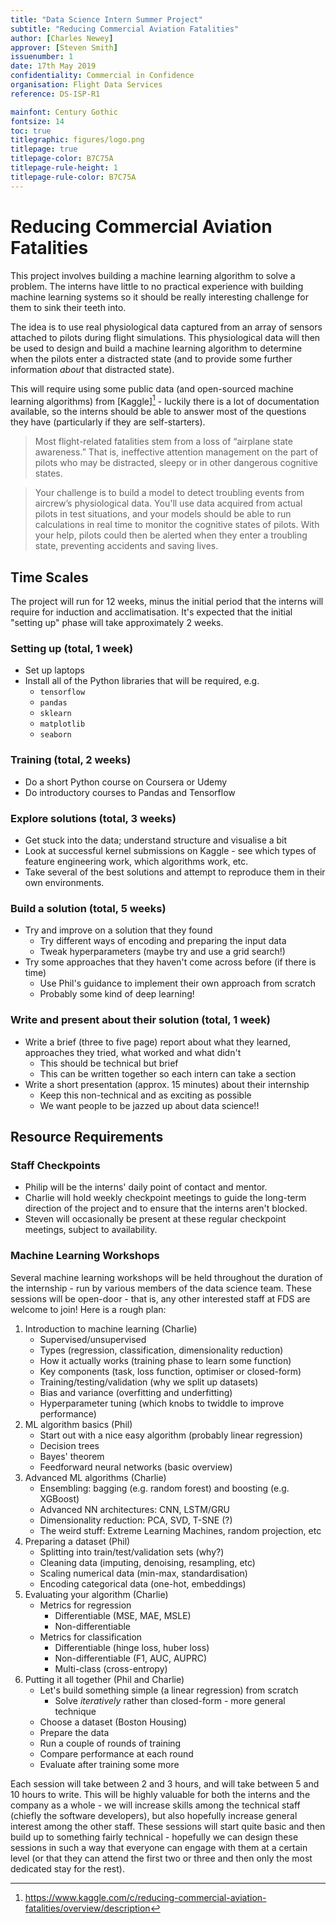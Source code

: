 ```yaml
---
title: "Data Science Intern Summer Project"
subtitle: "Reducing Commercial Aviation Fatalities"
author: [Charles Newey]
approver: [Steven Smith]
issuenumber: 1
date: 17th May 2019
confidentiality: Commercial in Confidence
organisation: Flight Data Services
reference: DS-ISP-R1

mainfont: Century Gothic
fontsize: 14
toc: true
titlegraphic: figures/logo.png
titlepage: true
titlepage-color: B7C75A
titlepage-rule-height: 1
titlepage-rule-color: B7C75A
---
```


# Reducing Commercial Aviation Fatalities

This project involves building a machine learning algorithm to solve a problem.
The interns have little to no practical experience with building machine
learning systems so it should be really interesting challenge for them to sink
their teeth into.

The idea is to use real physiological data captured from an array of sensors
attached to pilots during flight simulations. This physiological data will then
be used to design and build a machine learning algorithm to determine when the
pilots enter a distracted state (and to provide some further information
*about* that distracted state).

This will require using some public data (and open-sourced machine learning
algorithms) from [Kaggle][^1] - luckily there is a lot of documentation
available, so the interns should be able to answer most of the questions they
have (particularly if they are self-starters).

[^1]: https://www.kaggle.com/c/reducing-commercial-aviation-fatalities/overview/description


> Most flight-related fatalities stem from a loss of “airplane state
> awareness.” That is, ineffective attention management on the part of pilots
> who may be distracted, sleepy or in other dangerous cognitive states.

> Your challenge is to build a model to detect troubling events from aircrew’s
> physiological data. You'll use data acquired from actual pilots in test
> situations, and your models should be able to run calculations in real time
> to monitor the cognitive states of pilots. With your help, pilots could then
> be alerted when they enter a troubling state, preventing accidents and saving
> lives.


## Time Scales

The project will run for 12 weeks, minus the initial period that the interns
will require for induction and acclimatisation. It's expected that the initial
"setting up" phase will take approximately 2 weeks.

### Setting up (total, 1 week)

* Set up laptops
* Install all of the Python libraries that will be required, e.g.
    * `tensorflow`
    * `pandas`
    * `sklearn`
    * `matplotlib`
    * `seaborn`


### Training (total, 2 weeks)

* Do a short Python course on Coursera or Udemy
* Do introductory courses to Pandas and Tensorflow


### Explore solutions (total, 3 weeks)

* Get stuck into the data; understand structure and visualise a bit
* Look at successful kernel submissions on Kaggle - see which types of feature
  engineering work, which algorithms work, etc.
* Take several of the best solutions and attempt to reproduce them in their own
  environments.


### Build a solution (total, 5 weeks)

* Try and improve on a solution that they found
    * Try different ways of encoding and preparing the input data
    * Tweak hyperparameters (maybe try and use a grid search!)
* Try some approaches that they haven't come across before (if there is time)
    * Use Phil's guidance to implement their own approach from scratch
    * Probably some kind of deep learning!


### Write and present about their solution (total, 1 week)

* Write a brief (three to five page) report about what they learned, approaches
  they tried, what worked and what didn't
    * This should be technical but brief
    * This can be written together so each intern can take a section
* Write a short presentation (approx. 15 minutes) about their internship
    * Keep this non-technical and as exciting as possible
    * We want people to be jazzed up about data science!!


## Resource Requirements

### Staff Checkpoints

* Philip will be the interns' daily point of contact and mentor.
* Charlie will hold weekly checkpoint meetings to guide the long-term direction
  of the project and to ensure that the interns aren't blocked.
* Steven will occasionally be present at these regular checkpoint meetings,
  subject to availability.


### Machine Learning Workshops

Several machine learning workshops will be held throughout the duration of
  the internship - run by various members of the data science team. These
  sessions will be open-door - that is, any other interested staff at FDS are
  welcome to join! Here is a rough plan:

1. Introduction to machine learning (Charlie)
    * Supervised/unsupervised
    * Types (regression, classification, dimensionality reduction)
    * How it actually works (training phase to learn some function)
    * Key components (task, loss function, optimiser or closed-form)
    * Training/testing/validation (why we split up datasets)
    * Bias and variance (overfitting and underfitting)
    * Hyperparameter tuning (which knobs to twiddle to improve performance)
2. ML algorithm basics (Phil)
    * Start out with a nice easy algorithm (probably linear regression)
    * Decision trees
    * Bayes' theorem
    * Feedforward neural networks (basic overview)
3. Advanced ML algorithms (Charlie)
    * Ensembling: bagging (e.g. random forest) and boosting (e.g. XGBoost)
    * Advanced NN architectures: CNN, LSTM/GRU
    * Dimensionality reduction: PCA, SVD, T-SNE (?)
    * The weird stuff: Extreme Learning Machines, random projection, etc
4. Preparing a dataset (Phil)
    * Splitting into train/test/validation sets (why?)
    * Cleaning data (imputing, denoising, resampling, etc)
    * Scaling numerical data (min-max, standardisation)
    * Encoding categorical data (one-hot, embeddings)
5. Evaluating your algorithm (Charlie)
    * Metrics for regression
        * Differentiable (MSE, MAE, MSLE)
        * Non-differentiable
    * Metrics for classification
        * Differentiable (hinge loss, huber loss)
        * Non-differentiable (F1, AUC, AUPRC)
        * Multi-class (cross-entropy)
5. Putting it all together (Phil and Charlie)
    * Let's build something simple (a linear regression) from scratch
        * Solve *iteratively* rather than closed-form - more general technique
    * Choose a dataset (Boston Housing)
    * Prepare the data
    * Run a couple of rounds of training
    * Compare performance at each round
    * Evaluate after training some more

Each session will take between 2 and 3 hours, and will take between 5 and 10
hours to write. This will be highly valuable for both the interns and the
company as a whole - we will increase skills among the technical staff (chiefly
the software developers), but also hopefully increase general interest among
the other staff. These sessions will start quite basic and then build up to
something fairly technical - hopefully we can design these sessions in such a
way that everyone can engage with them at a certain level (or that they can
attend the first two or three and then only the most dedicated stay for the
rest).
